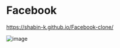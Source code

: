 # Facebook

https://shabin-k.github.io/Facebook-clone/

![image](https://user-images.githubusercontent.com/73272797/198821859-359731b7-4c63-4fb8-9680-240db9b22662.png)

